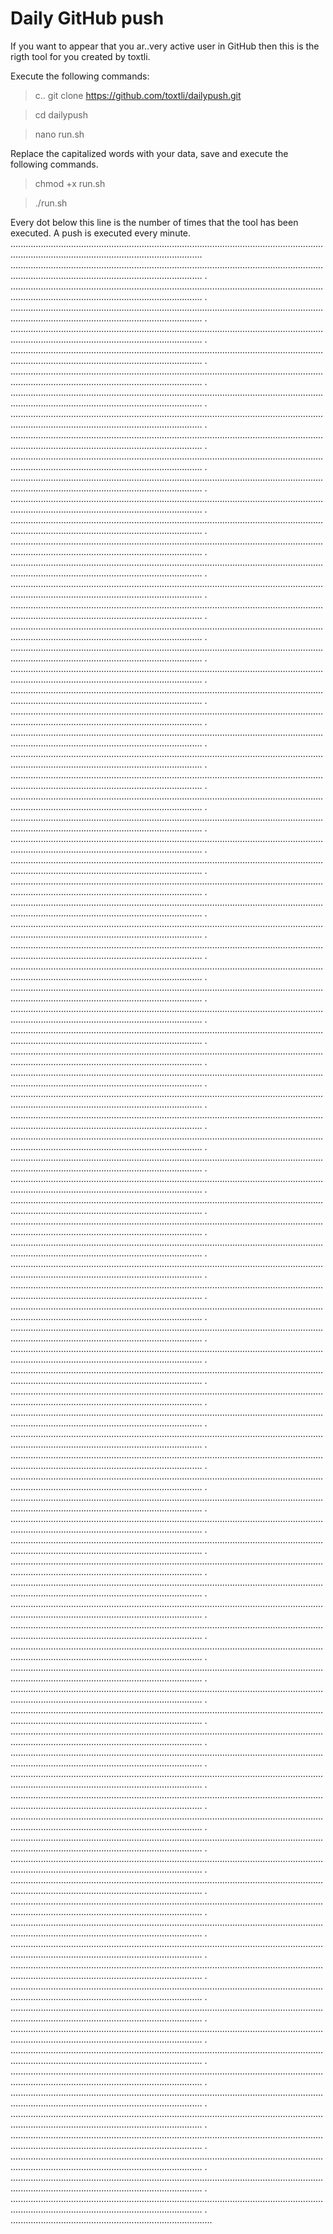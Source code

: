 # Daily GitHub push

If you want to appear that you ar..very active user in GitHub then this is the rigth tool for you created by toxtli.

Execute the following commands:

> c..
> git clone https://github.com/toxtli/dailypush.git

> cd dailypush

> nano run.sh

Replace the capitalized words with your data, save and execute the following commands.

> chmod +x run.sh

> ./run.sh

Every dot below this line is the number of times that the tool has been executed. A push is executed every minute.
........................................................................................................................................................................................................
........................................................................................................................................................................................................
.
........................................................................................................................................................................................................
.
........................................................................................................................................................................................................
.
........................................................................................................................................................................................................
.
........................................................................................................................................................................................................
.
........................................................................................................................................................................................................
.
........................................................................................................................................................................................................
.
........................................................................................................................................................................................................
.
........................................................................................................................................................................................................
.
........................................................................................................................................................................................................
.
........................................................................................................................................................................................................
.
........................................................................................................................................................................................................
.
........................................................................................................................................................................................................
.
........................................................................................................................................................................................................
.
........................................................................................................................................................................................................
.
........................................................................................................................................................................................................
.
........................................................................................................................................................................................................
.
........................................................................................................................................................................................................
.
........................................................................................................................................................................................................
.
........................................................................................................................................................................................................
.
........................................................................................................................................................................................................
.
........................................................................................................................................................................................................
.
........................................................................................................................................................................................................
.
........................................................................................................................................................................................................
.
........................................................................................................................................................................................................
.
........................................................................................................................................................................................................
.
........................................................................................................................................................................................................
.
........................................................................................................................................................................................................
.
........................................................................................................................................................................................................
.
........................................................................................................................................................................................................
.
........................................................................................................................................................................................................
.
........................................................................................................................................................................................................
.
........................................................................................................................................................................................................
.
........................................................................................................................................................................................................
.
........................................................................................................................................................................................................
.
........................................................................................................................................................................................................
.
........................................................................................................................................................................................................
.
........................................................................................................................................................................................................
.
........................................................................................................................................................................................................
.
........................................................................................................................................................................................................
.
........................................................................................................................................................................................................
.
........................................................................................................................................................................................................
.
........................................................................................................................................................................................................
.
........................................................................................................................................................................................................
.
........................................................................................................................................................................................................
.
........................................................................................................................................................................................................
.
........................................................................................................................................................................................................
.
........................................................................................................................................................................................................
.
........................................................................................................................................................................................................
.
........................................................................................................................................................................................................
.
........................................................................................................................................................................................................
.
........................................................................................................................................................................................................
.
........................................................................................................................................................................................................
.
........................................................................................................................................................................................................
.
........................................................................................................................................................................................................
.
........................................................................................................................................................................................................
.
........................................................................................................................................................................................................
.
........................................................................................................................................................................................................
.
........................................................................................................................................................................................................
.
........................................................................................................................................................................................................
.
........................................................................................................................................................................................................
.
........................................................................................................................................................................................................
.
........................................................................................................................................................................................................
.
........................................................................................................................................................................................................
.
........................................................................................................................................................................................................
.
........................................................................................................................................................................................................
.
........................................................................................................................................................................................................
.
........................................................................................................................................................................................................
.
........................................................................................................................................................................................................
.
........................................................................................................................................................................................................
.
........................................................................................................................................................................................................
.
........................................................................................................................................................................................................
.
........................................................................................................................................................................................................
.
........................................................................................................................................................................................................
.
........................................................................................................................................................................................................
.
........................................................................................................................................................................................................
.
........................................................................................................................................................................................................
.
........................................................................................................................................................................................................
.
........................................................................................................................................................................................................
.
........................................................................................................................................................................................................
.
........................................................................................................................................................................................................
.
........................................................................................................................................................................................................
.
........................................................................................................................................................................................................
.
........................................................................................................................................................................................................
.
........................................................................................................................................................................................................
.
........................................................................................................................................................................................................
.
........................................................................................................................................................................................................
.
........................................................................................................................................................................................................
.
........................................................................................................................................................................................................
.
........................................................................................................................................................................................................
.
........................................................................................................................................................................................................
.
........................................................................................................................................................................................................
.
................................................................................